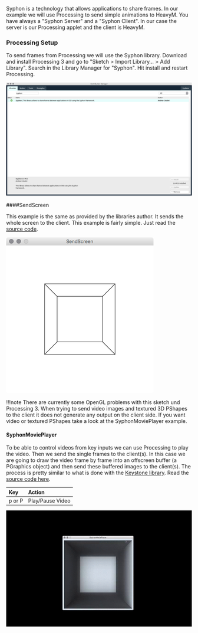 Syphon is a technology that allows applications to share frames. In our example we will use Processing to send simple animations to HeavyM. You have always a "Syphon Server" and a "Syphon Client". In our case the server is our Processing applet and the client is HeavyM.  

### Processing Setup  

To send frames from  Processing we will use the Syphon library. Download and install Processing 3 and go to "Sketch > Import Library… > Add Library". Search in the Library Manager for "Syphon". Hit install and restart Processing.  

[![](images/add-lib-syphon-processing.png)](images/add-lib-syphon-processing.png)  

####SendScreen

This example is the same as provided by the libraries author. It sends the whole screen to the client. This example is fairly simple. Just read the [source code](https://github.com/FH-Potsdam/doing-projection-mapping/blob/master/examples/Processing/Syphon/SendScreen/SendScreen.pde).  

[![](images/processing-syphon-sendscreen.png)](images/processing-syphon-sendscreen.png)  

!!!note
    There are currently some OpenGL problems with this sketch und Processing 3. When trying to send video images and textured 3D PShapes to the client it does not generate any output on the client side. If you want video or textured PShapes take a look at the SyphonMoviePlayer example.  

#### SyphonMoviePlayer

To be able to control videos from key inputs we can use Processing to play the video. Then we send the single frames to the client(s). In this case we are going to draw the video frame by frame into an offscreen buffer (a PGraphics object) and then send these buffered images to the client(s). The process is pretty similar to what is done with the [Keystone library](processing-keystone/). Read the [source code here](https://github.com/FH-Potsdam/doing-projection-mapping/blob/master/examples/Processing/Syphon/SyphonMoviePlayer/SyphonMoviePlayer.pde).  


| Key    | Action           |
| :---   | :---             |
| p or P | Play/Pause Video |

[![](images/syphon-processing-player.gif)](images/syphon-processing-player.gif)  